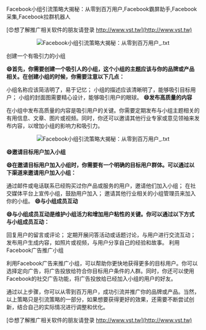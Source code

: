 Facebook小组引流策略大揭秘：从零到百万用户,Facebook霸屏助手,Facebook采集,Facebook拉群机器人

[😍想了解推广相关软件的朋友请登录 http://www.vst.tw](http://www.vst.tw)

 <center><img src="https://vst.tw/MP4/tuiguang/png/7.png" alt="Facebook小组引流策略大揭秘：从零到百万用户_.txt"></center>

创建一个有吸引力的小组

**😄首先，你需要创建一个吸引人的小组，这个小组的主题应该与你的品牌或产品相关。在创建小组的时候，你需要注意以下几点：**

小组名称应该简洁明了，易于记忆；
小组的描述应该清晰明了，能够吸引目标用户；
小组的封面图需要精心设计，能够吸引用户的眼球。
**😄发布高质量的内容**

在小组中发布高质量的内容是吸引用户的关键。你需要定期发布与小组主题相关的有用信息、文章、图片或视频。同时，你还可以邀请其他行业专家或意见领袖来发布内容，以增加小组的影响力和吸引力。

 <center><img src="https://vst.tw/MP4/tuiguang/png/4.png" alt="Facebook小组引流策略大揭秘：从零到百万用户_.txt"></center>

**😄邀请目标用户加入小组**

**😄在邀请目标用户加入小组时，你需要有一个明确的目标用户群体。可以通过以下渠道来邀请用户加入小组：**

通过邮件或电话联系已经购买过你产品或服务的用户，邀请他们加入小组；
在社交媒体平台上宣传小组，鼓励用户加入；
邀请其他行业相关的小组管理员来加入你的小组。
**😄与小组成员互动**

**😄与小组成员互动是维护小组活力和增加用户粘性的关键。你可以通过以下方式与小组成员互动：**

回复用户的留言或评论；
定期开展问答活动或话题讨论，与用户进行交流互动；
发布用户生成内容，如照片或视频，与用户分享自己的经验和故事。
利用Facebook广告推广小组

利用Facebook广告来推广小组，可以帮助你更快地获得更多的目标用户。你可以选择定向广告，将广告投放给符合你目标用户条件的人群。同时，你还可以使用Facebook的社交广告功能，将广告投放给已经加入小组的用户的好友。

通过以上步骤，你可以从零到百万用户，成功引流并推广你的品牌或产品。当然，以上策略只是引流策略的一部分，如果想要获得更好的效果，还需要不断尝试创新，结合自己的实际情况进行调整和优化。

[😍想了解推广相关软件的朋友请登录 http://www.vst.tw](http://www.vst.tw)



